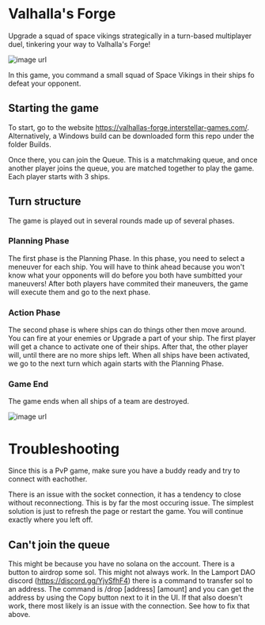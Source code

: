# Valhalla's Forge

Upgrade a squad of space vikings strategically in a turn-based multiplayer duel, tinkering your way to Valhalla's Forge!

![image url](https://user-images.githubusercontent.com/3500888/257075781-1b1edc59-bf4d-4857-803d-78a5a091d49d.png)

In this game, you command a small squad of Space Vikings in their ships fo defeat your opponent.

## Starting the game
To start, go to the website https://valhallas-forge.interstellar-games.com/. Alternatively, a Windows build can be downloaded form this repo under the folder Builds.

Once there, you can join the Queue. This is a matchmaking queue, and once another player joins the queue, you are matched together to play the game. Each player starts with 3 ships.

## Turn structure
The game is played out in several rounds made up of several phases. 

### Planning Phase
The first phase is the Planning Phase. In this phase, you need to select a meneuver for each ship. You will have to think ahead because you won't know what your opponents will do before you both have sumbitted your maneuvers! After both players have commited their maneuvers, the game will execute them and go to the next phase.

### Action Phase
The second phase is where ships can do things other then move around. You can fire at your enemies or Upgrade a part of your ship. The first player will get a chance to activate one of their ships. After that, the other player will, until there are no more ships left. When all ships have been activated, we go to the next turn which again starts with the Planning Phase.

### Game End
The game ends when all ships of a team are destroyed.

![image url](https://user-images.githubusercontent.com/3500888/257075783-1b7261bb-5ecf-45d8-ad0e-eb558f09823a.png)

# Troubleshooting

Since this is a PvP game, make sure you have a buddy ready and try to connect with eachother.

There is an issue with the socket connection, it has a tendency to close without reconnectiong. This is by far the most occuring issue. The simplest solution is just to refresh the page or restart the game. You will continue exactly where you left off.

## Can't join the queue

This might be because you have no solana on the account. There is a button to airdrop some sol. This might not always work. 
In the Lamport DAO discord (https://discord.gg/YjvSfhF4) there is a command to transfer sol to an address. The command is /drop [address] [amount] and you can get the address by using the Copy button next to it in the UI.
If that also doesn't work, there most likely is an issue with the connection. See how to fix that above.
